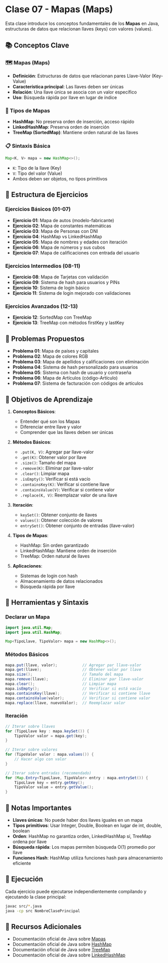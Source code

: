 # Clase 07 - Mapas (Maps)

Esta clase introduce los conceptos fundamentales de los **Mapas** en Java, estructuras de datos que relacionan llaves (keys) con valores (values).

## 📚 Conceptos Clave

### 🗺️ Mapas (Maps)
- **Definición**: Estructuras de datos que relacionan pares Llave-Valor (Key-Value)
- **Característica principal**: Las llaves deben ser únicas
- **Relación**: Una llave única se asocia con un valor específico
- **Uso**: Búsqueda rápida por llave en lugar de índice

### 🔑 Tipos de Mapas
- **HashMap**: No preserva orden de inserción, acceso rápido
- **LinkedHashMap**: Preserva orden de inserción
- **TreeMap (SortedMap)**: Mantiene orden natural de las llaves

### 📋 Sintaxis Básica
```java
Map<K, V> mapa = new HashMap<>();
```
- `K`: Tipo de la llave (Key)
- `V`: Tipo del valor (Value)
- Ambos deben ser objetos, no tipos primitivos

## 📁 Estructura de Ejercicios

### Ejercicios Básicos (01-07)
- **Ejercicio 01**: Mapa de autos (modelo-fabricante)
- **Ejercicio 02**: Mapa de constantes matemáticas
- **Ejercicio 03**: Mapa de Personas con DNI
- **Ejercicio 04**: HashMap vs LinkedHashMap
- **Ejercicio 05**: Mapa de nombres y edades con iteración
- **Ejercicio 06**: Mapa de números y sus cubos
- **Ejercicio 07**: Mapa de calificaciones con entrada del usuario

### Ejercicios Intermedios (08-11)
- **Ejercicio 08**: Mapa de Tarjetas con validación
- **Ejercicio 09**: Sistema de hash para usuarios y PINs
- **Ejercicio 10**: Sistema de login básico
- **Ejercicio 11**: Sistema de login mejorado con validaciones

### Ejercicios Avanzados (12-13)
- **Ejercicio 12**: SortedMap con TreeMap
- **Ejercicio 13**: TreeMap con métodos firstKey y lastKey

## 📁 Problemas Propuestos

- **Problema 01**: Mapa de países y capitales
- **Problema 02**: Mapa de colores RGB
- **Problema 03**: Mapa de apellidos y calificaciones con eliminación
- **Problema 04**: Sistema de hash personalizado para usuarios
- **Problema 05**: Sistema con hash de usuario y contraseña
- **Problema 06**: Mapa de Artículos (código-Artículo)
- **Problema 07**: Sistema de facturación con códigos de artículos

## 🎯 Objetivos de Aprendizaje

1. **Conceptos Básicos**:
   - Entender qué son los Mapas
   - Diferenciar entre llave y valor
   - Comprender que las llaves deben ser únicas

2. **Métodos Básicos**:
   - `.put(K, V)`: Agregar par llave-valor
   - `.get(K)`: Obtener valor por llave
   - `.size()`: Tamaño del mapa
   - `.remove(K)`: Eliminar par llave-valor
   - `.clear()`: Limpiar mapa
   - `.isEmpty()`: Verificar si está vacío
   - `.containsKey(K)`: Verificar si contiene llave
   - `.containsValue(V)`: Verificar si contiene valor
   - `.replace(K, V)`: Reemplazar valor de una llave

3. **Iteración**:
   - `keySet()`: Obtener conjunto de llaves
   - `values()`: Obtener colección de valores
   - `entrySet()`: Obtener conjunto de entradas (llave-valor)

4. **Tipos de Mapas**:
   - HashMap: Sin orden garantizado
   - LinkedHashMap: Mantiene orden de inserción
   - TreeMap: Orden natural de llaves

5. **Aplicaciones**:
   - Sistemas de login con hash
   - Almacenamiento de datos relacionados
   - Búsqueda rápida por llave

## 🔧 Herramientas y Sintaxis

### Declarar un Mapa
```java
import java.util.Map;
import java.util.HashMap;

Map<TipoLlave, TipoValor> mapa = new HashMap<>();
```

### Métodos Básicos
```java
mapa.put(llave, valor);           // Agregar par llave-valor
mapa.get(llave);                  // Obtener valor por llave
mapa.size();                      // Tamaño del mapa
mapa.remove(llave);               // Eliminar par llave-valor
mapa.clear();                     // Limpiar mapa
mapa.isEmpty();                   // Verificar si está vacío
mapa.containsKey(llave);          // Verificar si contiene llave
mapa.containsValue(valor);        // Verificar si contiene valor
mapa.replace(llave, nuevoValor);  // Reemplazar valor
```

### Iteración
```java
// Iterar sobre llaves
for (TipoLlave key : mapa.keySet()) {
    TipoValor valor = mapa.get(key);
}

// Iterar sobre valores
for (TipoValor valor : mapa.values()) {
    // Hacer algo con valor
}

// Iterar sobre entradas (recomendado)
for (Map.Entry<TipoLlave, TipoValor> entry : mapa.entrySet()) {
    TipoLlave key = entry.getKey();
    TipoValor value = entry.getValue();
}
```

## 📝 Notas Importantes

- **Llaves únicas**: No puede haber dos llaves iguales en un mapa
- **Tipos primitivos**: Usar Integer, Double, Boolean en lugar de int, double, boolean
- **Orden**: HashMap no garantiza orden, LinkedHashMap sí, TreeMap ordena por llave
- **Búsqueda rápida**: Los mapas permiten búsqueda O(1) promedio por llave
- **Funciones Hash**: HashMap utiliza funciones hash para almacenamiento eficiente

## 🚀 Ejecución

Cada ejercicio puede ejecutarse independientemente compilando y ejecutando la clase principal:

```bash
javac src/*.java
java -cp src NombreClasePrincipal
```

## 📖 Recursos Adicionales

- Documentación oficial de Java sobre [Mapas](https://docs.oracle.com/javase/tutorial/collections/interfaces/map.html)
- Documentación oficial de Java sobre [HashMap](https://docs.oracle.com/javase/8/docs/api/java/util/HashMap.html)
- Documentación oficial de Java sobre [TreeMap](https://docs.oracle.com/javase/8/docs/api/java/util/TreeMap.html)
- Documentación oficial de Java sobre [LinkedHashMap](https://docs.oracle.com/javase/8/docs/api/java/util/LinkedHashMap.html)

